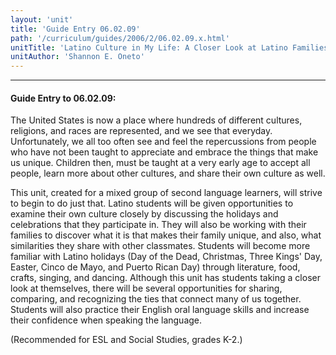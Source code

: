 ```yaml
---
layout: 'unit'
title: 'Guide Entry 06.02.09'
path: '/curriculum/guides/2006/2/06.02.09.x.html'
unitTitle: 'Latino Culture in My Life: A Closer Look at Latino Families and their Traditions, Holidays, and Celebrations'
unitAuthor: 'Shannon E. Oneto'
---
```


<body>
<hr/>
 <h4>
  Guide Entry to 06.02.09:
 </h4>
 <p>
  The United States is now a place where hundreds of different cultures, religions, and races are represented, and we see that everyday. Unfortunately, we all too often see and feel the repercussions from people who have not been taught to appreciate and embrace the things that make us unique. Children then, must be taught at a very early age to accept all people, learn more about other cultures, and share their own culture as well.
 </p>
<p>
  This unit, created for a mixed group of second language learners, will strive to begin to do just that. Latino students will be given opportunities to examine their own culture closely by discussing the holidays and celebrations that they participate in. They will also be working with their families to discover what it is that makes their family unique, and also, what similarities they share with other classmates. Students will become more familiar with Latino holidays (Day of the Dead, Christmas, Three Kings' Day, Easter, Cinco de Mayo, and Puerto Rican Day) through literature, food, crafts, singing, and dancing. Although this unit has students taking a closer look at themselves, there will be several opportunities for sharing, comparing, and recognizing the ties that connect many of us together. Students will also practice their English oral language skills and increase their confidence when speaking the language.
 </p>
<p>
  (Recommended for ESL and Social Studies, grades K-2.)
 </p>

</body>
